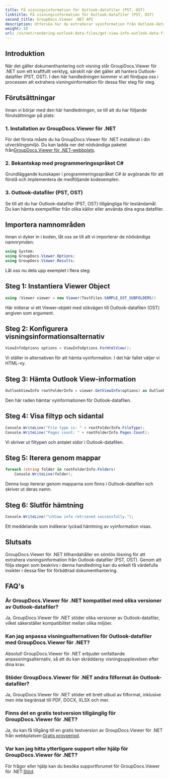 ```yaml
---
title: Få visningsinformation för Outlook-datafiler (PST, OST)
linktitle: Få visningsinformation för Outlook-datafiler (PST, OST)
second_title: GroupDocs.Viewer .NET API
description: Utforska hur du extraherar vyinformation från Outlook-datafiler (PST, OST) med GroupDocs.Viewer för .NET. Förbättra dina dokumenthanteringsmöjligheter utan ansträngning.
weight: 10
url: /sv/net/rendering-outlook-data-files/get-view-info-outlook-data-file/
---
```

## Introduktion
När det gäller dokumenthantering och visning står GroupDocs.Viewer för .NET som ett kraftfullt verktyg, särskilt när det gäller att hantera Outlook-datafiler (PST, OST). I den här handledningen kommer vi att fördjupa oss i processen att extrahera visningsinformation för dessa filer steg för steg.
## Förutsättningar
Innan vi börjar med den här handledningen, se till att du har följande förutsättningar på plats:
### 1. Installation av GroupDocs.Viewer för .NET
 För det första måste du ha GroupDocs.Viewer för .NET installerat i din utvecklingsmiljö. Du kan ladda ner det nödvändiga paketet från[GroupDocs.Viewer för .NET-webbplats](https://releases.groupdocs.com/viewer/net/).
### 2. Bekantskap med programmeringsspråket C#
Grundläggande kunskaper i programmeringsspråket C# är avgörande för att förstå och implementera de medföljande kodexemplen.
### 3. Outlook-datafiler (PST, OST)
Se till att du har Outlook-datafiler (PST, OST) tillgängliga för teständamål. Du kan hämta exempelfiler från olika källor eller använda dina egna datafiler.

## Importera namnområden
Innan vi dyker in i koden, låt oss se till att vi importerar de nödvändiga namnrymden:
```csharp
using System;
using GroupDocs.Viewer.Options;
using GroupDocs.Viewer.Results;
```

Låt oss nu dela upp exemplet i flera steg:
## Steg 1: Instantiera Viewer Object
```csharp
using (Viewer viewer = new Viewer(TestFiles.SAMPLE_OST_SUBFOLDERS))
```
Här initierar vi ett Viewer-objekt med sökvägen till Outlook-datafilen (OST) angiven som argument.
## Steg 2: Konfigurera visningsinformationsalternativ
```csharp
ViewInfoOptions options = ViewInfoOptions.ForHtmlView();
```
Vi ställer in alternativen för att hämta vyinformation. I det här fallet väljer vi HTML-vy.
## Steg 3: Hämta Outlook View-information
```csharp
OutlookViewInfo rootFolderInfo = viewer.GetViewInfo(options) as OutlookViewInfo;
```
Den här raden hämtar vyinformationen för Outlook-datafilen.
## Steg 4: Visa filtyp och sidantal
```csharp
Console.WriteLine("File type is: " + rootFolderInfo.FileType);
Console.WriteLine("Pages count: " + rootFolderInfo.Pages.Count);
```
Vi skriver ut filtypen och antalet sidor i Outlook-datafilen.
## Steg 5: Iterera genom mappar
```csharp
foreach (string folder in rootFolderInfo.Folders)
    Console.WriteLine(folder);
```
Denna loop itererar genom mapparna som finns i Outlook-datafilen och skriver ut deras namn.
## Steg 6: Slutför hämtning
```csharp
Console.WriteLine("\nView info retrieved successfully.");
```
Ett meddelande som indikerar lyckad hämtning av vyinformation visas.

## Slutsats
GroupDocs.Viewer för .NET tillhandahåller en sömlös lösning för att extrahera visningsinformation från Outlook-datafiler (PST, OST). Genom att följa stegen som beskrivs i denna handledning kan du enkelt få värdefulla insikter i dessa filer för förbättrad dokumenthantering.
## FAQ's
### Är GroupDocs.Viewer för .NET kompatibel med olika versioner av Outlook-datafiler?
Ja, GroupDocs.Viewer för .NET stöder olika versioner av Outlook-datafiler, vilket säkerställer kompatibilitet mellan olika miljöer.
### Kan jag anpassa visningsalternativen för Outlook-datafiler med GroupDocs.Viewer för .NET?
Absolut! GroupDocs.Viewer för .NET erbjuder omfattande anpassningsalternativ, så att du kan skräddarsy visningsupplevelsen efter dina krav.
### Stöder GroupDocs.Viewer för .NET andra filformat än Outlook-datafiler?
Ja, GroupDocs.Viewer för .NET stöder ett brett utbud av filformat, inklusive men inte begränsat till PDF, DOCX, XLSX och mer.
### Finns det en gratis testversion tillgänglig för GroupDocs.Viewer för .NET?
 Ja, du kan få tillgång till en gratis testversion av GroupDocs.Viewer för .NET från webbplatsen:[Gratis provperiod](https://releases.groupdocs.com/).
### Var kan jag hitta ytterligare support eller hjälp för GroupDocs.Viewer för .NET?
 För frågor eller hjälp kan du besöka supportforumet för GroupDocs.Viewer för .NET:[Stöd](https://forum.groupdocs.com/c/viewer/9).
